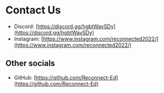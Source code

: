 # Contact Us

- Discord: [https://discord.gg/hgbtWavSDy](https://discord.gg/hgbtWavSDy)
- Instagram: [https://www.instagram.com/reconnected2022/](https://www.instagram.com/reconnected2022/)

## Other socials

- GitHub: [https://github.com/Reconnect-Ed](https://github.com/Reconnect-Ed)
